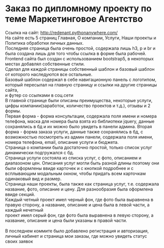 # Заказ по дипломному проекту по теме Маркетинговое Агентство
Ссылка на сайт: http://redenant.pythonanywhere.com/ <br>
На сайте есть 5 страниц Главная, О компании, Услуги, Наши проекты и Политика обработки личных данных. <br>
Последняя страница была очень простой, содержала лишь h3, p и br и была создана лишь для того чтобы ссылка в форме была рабочей. <br>
Frontend сайта был создан с использованием bootstrap5, в некоторых местах добавлял собственные стили. <br>
Сделал для каждой страницы собственный шаблон и базовый шаблон от которого наследуются все остальные. <br>
Базовый шаблон содержал в себе навигационную панель с логотипом, который пересылал на главную страницу и ссылки на другие страницы сайта, <br>
и футер со ссылками в соц.сети <br>
В главной странице были описаны преимущества, некоторые услуги, цифры компании(заработок, количество проектов и т.д.), отзывы и 2 формы. <br>
Первая форма - форма консультации, содержала поля имени и номера телефона, маска для номера была взята из библиотеки jquery, данные <br>
сохранялись в бд и их можно было увидеть в панели админа. Вторая форма - форма заказа услуги, данные также сохранялись в бд, с <br>
возможностью посмотреть из админ панели, содержала поля имени, номера телефона, email, описание услуги и бюджета. <br>
Страница о компании была достаточно простой, только список услуг динамически подгружался с бд. <br>
Страница услуги состояла из списка услуг, с фото, описанием и диапазоном цен. Описания услуг могли быть разной длины поэтому они <br> 
были оформлены ввиде карточек и с кнопкой подробнее и с всплывающим модальным окном, чтобы придать всем карточкам одинаковый вид и размер. <br>
Страница наши проекты, была также как страница услуг, т.е. содержала название, фото, описание и цену. Для разнообразия была оформлена ввиде секций. <br> 
Каждый четный проект имел черный фон, где фото была выравнена в правую сторону, а название, описание и цена была в левой части, а каждый нечетный <br>
проект имел серый фон, где фото была выравнена в левую сторону, а название, описание и цена были указаны в правой части. <br>
<br>
В последнем коммите было добавлено регистрация и авторизация, личный кабинет и страница мои заказы, где можно увидеть статус своих заявок

